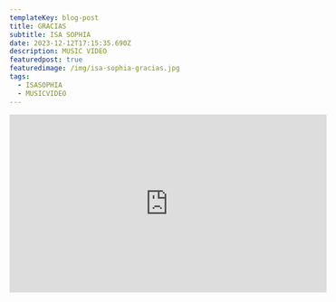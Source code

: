 ```yaml
---
templateKey: blog-post
title: GRACIAS
subtitle: ISA SOPHIA
date: 2023-12-12T17:15:35.690Z
description: MUSIC VIDEO
featuredpost: true
featuredimage: /img/isa-sophia-gracias.jpg
tags:
  - ISASOPHIA
  - MUSICVIDEO
---
```

<iframe width="560" height="315" src="https://www.youtube.com/embed/pozb4tpwMMk?si=XWCMsNft7OJgJ1-k" title="YouTube video player" frameborder="0" allow="accelerometer; autoplay; clipboard-write; encrypted-media; gyroscope; picture-in-picture; web-share" allowfullscreen></iframe>